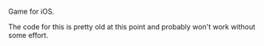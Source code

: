 
Game for iOS.

The code for this is pretty old at this point and probably
won't work without some effort.
